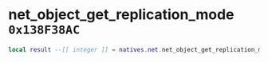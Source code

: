 # net_object_get_replication_mode `0x138F38AC`

```lua
local result --[[ integer ]] = natives.net.net_object_get_replication_mode(_unk0 --[[ integer ]])
```